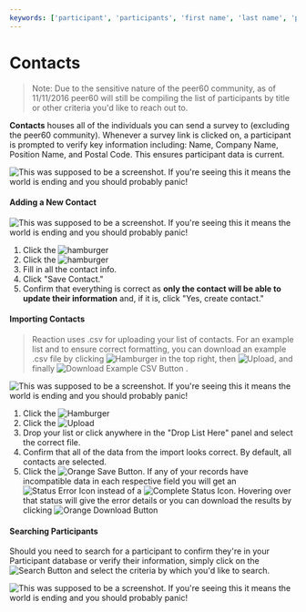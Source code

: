 ```yaml
---
keywords: ['participant', 'participants', 'first name', 'last name', 'position', 'company', 'seniority', 'role']
---
```


# Contacts

> Note: Due to the sensitive nature of the peer60 community, as of 11/11/2016 peer60 will still be compiling the list of participants by title or other criteria you'd like to reach out to. 

**Contacts** houses all of the individuals you can send a survey to (excluding the peer60 community). Whenever a survey link is clicked on, a participant is prompted to verify key information including: Name, Company Name, Position Name, and Postal Code. This ensures participant data is current.


![This was supposed to be a screenshot. If you're seeing this it means the world is ending and you should probably panic!](http://www.findinglaurie.com/wp-content/uploads/2016/05/Placeholder-400x200.png  "Contacts Page")


#### Adding a New Contact

![This was supposed to be a screenshot. If you're seeing this it means the world is ending and you should probably panic!](https://s3.amazonaws.com/peer60_organizations/documentation+tbd/participants_overview/add+new+participant+new.gif "This will be a gif of the process to add a new contact... experiment speeding up the video a bit for typing in the actual data")

1. Click the  ![hamburger](https://s3.amazonaws.com/peer60_organizations/documentation+tbd/Icons/Hamburger+Nest+Icon.png "hamburger")
2. Click the ![hamburger](https://s3.amazonaws.com/peer60_organizations/documentation+tbd/Icons/Create+Icon.png "hamburger")
3. Fill in all the contact info.
4. Click "Save Contact."
5. Confirm that everything is correct as **only the contact will be able to update their information** and, if it is, click "Yes, create contact."


#### Importing Contacts

> Reaction uses .csv for uploading your list of contacts. For an example list and to ensure correct formatting, you can download an example .csv file by clicking ![Hamburger](https://s3.amazonaws.com/peer60_organizations/documentation+tbd/Icons/Hamburger+Nest+Icon.png) in the top right, then ![Upload](https://s3.amazonaws.com/peer60_organizations/documentation+tbd/Icons/upload+icon.png), and finally ![Download Example CSV Button](https://s3.amazonaws.com/peer60_organizations/documentation+tbd/Icons/download+csv.png) .

![This was supposed to be a screenshot. If you're seeing this it means the world is ending and you should probably panic!](https://s3.amazonaws.com/peer60_organizations/documentation+tbd/participants_overview/import+contacts.gif  "This will be a gif of the process to import contacts...")

1. Click the ![Hamburger](https://s3.amazonaws.com/peer60_organizations/documentation+tbd/Icons/Hamburger+Nest+Icon.png)
2. Click the ![Upload](https://s3.amazonaws.com/peer60_organizations/documentation+tbd/Icons/upload+icon.png)
3. Drop your list or click anywhere in the "Drop List Here" panel and select the correct file.
4. Confirm that all of the data from the import looks correct. By default, all contacts are selected. 
5. Click the ![Orange Save Button](https://s3.amazonaws.com/peer60_organizations/documentation+tbd/Icons/Save+Contacts.png "Save Button"). If any of your records have incompatible data in each respective field you will get an ![Status Error Icon](https://s3.amazonaws.com/peer60_organizations/documentation+tbd/Icons/Upload+Status+Errors.png) instead of a ![Complete Status Icon](https://s3.amazonaws.com/peer60_organizations/documentation+tbd/Icons/Upload+Status+Good.png). Hovering over that status will give the error details or you can download the results by clicking ![Orange Download Button](https://s3.amazonaws.com/peer60_organizations/documentation+tbd/Icons/Download+Contacts.png)

#### Searching Participants

Should you need to search for a participant to confirm they're in your Participant database or verify their information, simply click on the ![Search Button](https://s3.amazonaws.com/peer60_organizations/documentation+tbd/Icons/Search+Icon.png) and select the criteria by which you'd like to search. 

![This was supposed to be a screenshot. If you're seeing this it means the world is ending and you should probably panic!](http://www.findinglaurie.com/wp-content/uploads/2016/05/Placeholder-400x200.png  "This will be a screenshot to import participants... with the popout box of search criteria")
